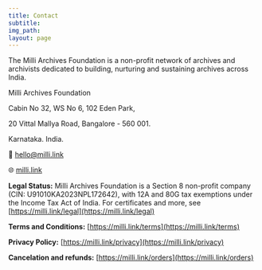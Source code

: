 ```yaml
---
title: Contact
subtitle:
img_path: 
layout: page
---
```


The Milli Archives Foundation is a non-profit network of archives and archivists dedicated to building, nurturing and sustaining archives across India.

Milli Archives Foundation

Cabin No 32, WS No 6, 102 Eden Park,

20 Vittal Mallya Road, Bangalore - 560 001.

Karnataka. India.

📧 <a href="mailto:hello@milli.link">hello@milli.link</a>

🌐 [milli.link](https://milli.link)

**Legal Status:** Milli Archives Foundation is a Section 8 non-profit company (CIN: U91010KA2023NPL172642), with 12A and 80G tax exemptions under the Income Tax Act of India. For certificates and more, see [https://milli.link/legal](https://milli.link/legal)

**Terms and Conditions:** [https://milli.link/terms](https://milli.link/terms)

**Privacy Policy:** [https://milli.link/privacy](https://milli.link/privacy)

**Cancelation and refunds:** [https://milli.link/orders](https://milli.link/orders)



<!-- 
---
title: Get in Touch
img_path: 
form_id: contactForm
form_fields:
  - type: text
    name: name
    label: Name
    default_value: Your name
    is_required: true
  - type: email
    name: email
    label: Email
    default_value: Your email address
    is_required: true
  - type: select
    name: subject
    label: Subject
    default_value: Please select
    options:
      - Error on the site
      - Sponsorship
      - Other
  - type: textarea
    name: message
    label: Message
    default_value: Your message
  - type: checkbox
    name: consent
    label: >-
      I understand that this form is storing my submitted information so I can
      be contacted.
submit_label: Send Message
layout: contact
---


-->
